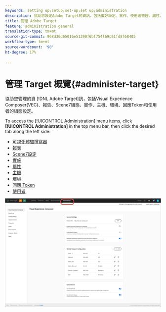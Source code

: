 ```yaml
---
keywords: setting up;setup;set-up;set up;administration
description: 協助您設定Adobe Target的資訊，包括偏好設定、實作、使用者管理、屬性、Scene7設定、主機管理和回應Token。
title: 管理 Adobe Target
feature: administration general
translation-type: tm+mt
source-git-commit: 968d36d65016e51290f6bf754f69c91fd8f68405
workflow-type: tm+mt
source-wordcount: '90'
ht-degree: 17%

---
```



# 管理 Target 概覽{#administer-target}

協助您管理的資 [!DNL Adobe Target]訊，包括Visual Experience Composer(VEC)、報告、Scene7組態、實作、主機、環境、回應Token和使用者的組態設定。

To access the [!UICONTROL Administration] menu items, click **[!UICONTROL Administration]** in the top menu bar, then click the desired tab along the left side:

* [可視化體驗撰寫器](/help/administrating-target/visual-experience-composer-set-up.md)
* [報表](/help/administrating-target/reporting.md)
* [Scene7設定](/help/administrating-target/scene7-settings.md)
* [實施](/help/c-implementing-target/implementing-target.md)
* [屬性](/help/administrating-target/c-user-management/property-channel/property-channel.md)
* [主機](/help/administrating-target/hosts.md)
* [環境](/help/administrating-target/environments.md)
* [回應 Token](/help/administrating-target/response-tokens.md)
* [使用者](/help/administrating-target/c-user-management/user-management.md)

![Adobe Target管理功能表](/help/administrating-target/assets/administration.png)